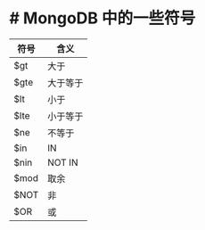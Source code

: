 
# #  MongoDB 中的一些符号
| 符号 | 含义     |
| ---- | -------- |
| $gt  | 大于     |
| $gte | 大于等于 |
| $lt  | 小于     |
| $lte | 小于等于 |
| $ne  | 不等于   |
| $in  | IN       |
| $nin | NOT IN   |
| $mod | 取余     |
| $NOT | 非       |
| $OR  | 或       |
 
